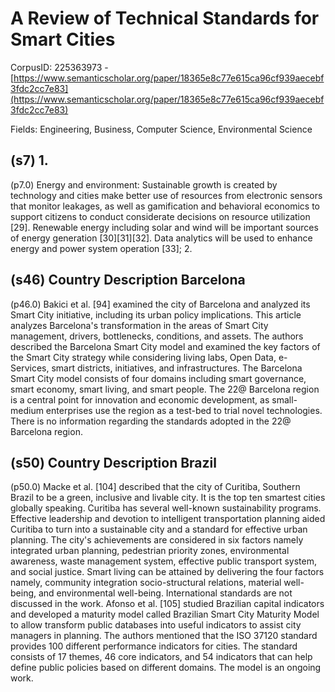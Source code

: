 # A Review of Technical Standards for Smart Cities

CorpusID: 225363973 - [https://www.semanticscholar.org/paper/18365e8c77e615ca96cf939aecebf3fdc2cc7e83](https://www.semanticscholar.org/paper/18365e8c77e615ca96cf939aecebf3fdc2cc7e83)

Fields: Engineering, Business, Computer Science, Environmental Science

## (s7) 1.
(p7.0) Energy and environment: Sustainable growth is created by technology and cities make better use of resources from electronic sensors that monitor leakages, as well as gamification and behavioral economics to support citizens to conduct considerate decisions on resource utilization [29]. Renewable energy including solar and wind will be important sources of energy generation [30][31][32]. Data analytics will be used to enhance energy and power system operation [33]; 2.
## (s46) Country Description Barcelona
(p46.0) Bakici et al. [94] examined the city of Barcelona and analyzed its Smart City initiative, including its urban policy implications. This article analyzes Barcelona's transformation in the areas of Smart City management, drivers, bottlenecks, conditions, and assets. The authors described the Barcelona Smart City model and examined the key factors of the Smart City strategy while considering living labs, Open Data, e-Services, smart districts, initiatives, and infrastructures. The Barcelona Smart City model consists of four domains including smart governance, smart economy, smart living, and smart people. The 22@ Barcelona region is a central point for innovation and economic development, as small-medium enterprises use the region as a test-bed to trial novel technologies. There is no information regarding the standards adopted in the 22@ Barcelona region.
## (s50) Country Description Brazil
(p50.0) Macke et al. [104] described that the city of Curitiba, Southern Brazil to be a green, inclusive and livable city. It is the top ten smartest cities globally speaking. Curitiba has several well-known sustainability programs. Effective leadership and devotion to intelligent transportation planning aided Curitiba to turn into a sustainable city and a standard for effective urban planning. The city's achievements are considered in six factors namely integrated urban planning, pedestrian priority zones, environmental awareness, waste management system, effective public transport system, and social justice. Smart living can be attained by delivering the four factors namely, community integration socio-structural relations, material well-being, and environmental well-being. International standards are not discussed in the work. Afonso et al. [105] studied Brazilian capital indicators and developed a maturity model called Brazilian Smart City Maturity Model to allow transform public databases into useful indicators to assist city managers in planning. The authors mentioned that the ISO 37120 standard provides 100 different performance indicators for cities. The standard consists of 17 themes, 46 core indicators, and 54 indicators that can help define public policies based on different domains. The model is an ongoing work.
